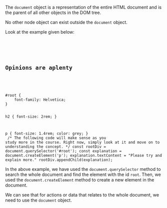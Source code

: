 The `document` object
is a representation of
the entire HTML document
and
is the parent of
all other objects
in the DOM tree.

No other node object
can exist outside
the `document` object.

Look at the example given below:

<Editor lang="javascript">
<code>
<panel lang="html">
<div id="root">
    <h2>Opinions are aplenty</h2>
</div>
</panel>
<panel lang="css">
#root {
    font-family: Helvetica;
}

h2 {
    font-size: 2rem;
}

p {
    font-size: 1.4rem;
    color: grey;
}
</panel>
<panel lang="javascript">
/*
  The following code will make sense as you study more in the course.
  Right now, simply look at it and move on to understanding the concept.
*/
const rootDiv = document.querySelector('#root');
const explanation = document.createElement('p');
explanation.textContent = "Please try and explain more."
rootDiv.appendChild(explanation);
</panel>
</code>
</Editor>

In the above example,
we have used
the `document.querySelector` method
to search the whole document
and
find the element
with the id `root`.
Then, we used
the `document.createElement` method to
create a new element
in the document.

We can see that
for actions or data
that relates to
the whole document,
we need to use
the `document` object.
